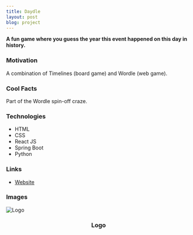 ```yaml
---
title: Daydle
layout: post
blog: project
---
```

<strong>A fun game where you guess the year this event happened on this day in history.</strong>

<h3>Motivation</h3>
A combination of Timelines (board game) and Wordle (web game). 

<h3>Cool Facts</h3>
Part of the Wordle spin-off craze.

<h3>Technologies</h3>
<ul>
    <li>HTML</li>
    <li>CSS</li>
    <li>React JS</li>    
    <li>Spring Boot</li>    
    <li>Python</li>      
</ul>

<h3>Links</h3>
<ul>
    <li><a href="https://daydle.com" target="_blank">Website</a></li>
</ul>

<h3>Images</h3>
<div class="row">
    <div class="4u 12u$(mobile)">
        <div class="item image fit">
            <img src="{{ 'assets/images/blog-project/dd/dd.png' | relative_url }}" alt="Logo" />
            <header>
                <h3>Logo</h3>
            </header>
        </div>
    </div>  
</div>